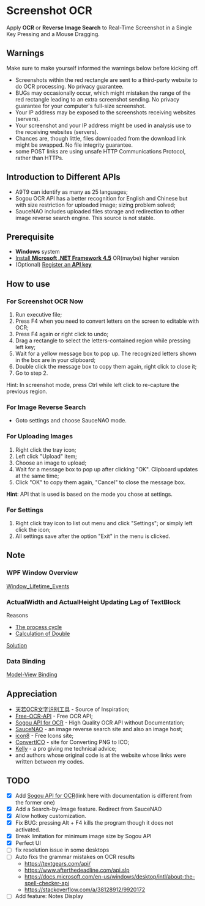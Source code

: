 # Screenshot OCR

Apply **OCR** or **Reverse Image Search** to Real-Time Screenshot in a Single Key Pressing and a Mouse Dragging.

## Warnings

Make sure to make yourself informed the warnings below before kicking off.

- Screenshots within the red rectangle are sent to a third-party website to do OCR processing. No privacy guarantee.
- BUGs may occasionally occur, which might mistaken the range of the red rectangle leading to an extra screenshot sending. No privacy guarantee for your computer's full-size screenshot.
- Your IP address may be exposed to the screenshots receiving websites (servers).
- Your screenshot and your IP address might be used in analysis use to the receiving websites (servers).
- Chances are, though little, files downloaded from the download link might be swapped. No file integrity guarantee.
- some POST links are using unsafe HTTP Communications Protocol, rather than HTTPs.

## Introduction to Different APIs

- A9T9 can identify as many as 25 languages;
- Sogou OCR API has a better recognition for English and Chinese but with size restriction for uploaded image; sizing problem solved;
- SauceNAO includes uploaded files storage and redirection to other image reverse search engine. This source is not stable.

## Prerequisite

- **Windows** system
- [Install **Microsoft .NET Framework 4.5**](https://www.microsoft.com/en-us/download/details.aspx?id=30653) OR(maybe) higher version
- (Optional) [Register an **API key**](https://us11.list-manage.com/subscribe?u=ce17e59f5b68a2fd3542801fd&id=252aee70a1)

## How to use

### For Screenshot OCR Now

1. Run executive file;
2. Press F4 when you need to convert letters on the screen to editable with OCR;
3. Press F4 again or right click to undo;
4. Drag a rectangle to select the letters-contained region while pressing left key;
5. Wait for a yellow message box to pop up. The recognized letters shown in the box are in your clipboard;
6. Double click the message box to copy them again, right click to close it;
7. Go to step 2.

Hint: In screenshot mode, press Ctrl while left click to re-capture the previous region.

### For Image Reverse Search

- Goto settings and choose SauceNAO mode.

### For Uploading Images

1. Right click the tray icon;
2. Left click "Upload" item;
3. Choose an image to upload;
4. Wait for a message box to pop up after clicking "OK". Clipboard updates at the same time;
5. Click "OK" to copy them again, "Cancel" to close the message box.

**Hint**: API that is used is based on the mode you chose at settings.

### For Settings

1. Right click tray icon to list out menu and click "Settings"; or simply left click the icon;
2. All settings save after the option "Exit" in the menu is clicked.

## Note

### WPF Window Overview

[Window_Lifetime_Events](https://docs.microsoft.com/en-us/previous-versions/dotnet/netframework-4.0/ms748948(v=vs.100)#Window_Lifetime_Events)

### ActualWidth and ActualHeight Updating Lag of TextBlock

Reasons

- [The process cycle](https://www.codeproject.com/Questions/181118/WPF-TextBlock-Width-and-Height)
- [Calculation of Double](https://stackoverflow.com/questions/9008525/why-actualsize-is-not-updating-its-value-on-wpf)

[Solution](https://stackoverflow.com/questions/10556019/how-to-calculate-the-textbock-height-and-width-in-on-load-if-i-create-textblock)

### Data Binding

[Model-View Binding](https://rachel53461.wordpress.com/2012/07/14/what-is-this-datacontext-you-speak-of/)

## Appreciation

- [天若OCR文字识别工具](https://www.52pojie.cn/thread-692917-1-1.html) - Source of Inspiration;
- [Free-OCR-API](https://github.com/A9T9/Free-OCR-API-CSharp) - Free OCR API;
- [Sogou API for OCR](https://ocr.shouji.sogou.com/v2/ocr/json) - High Quality OCR API without Documentation;
- [SauceNAO](https://saucenao.com/) - an image reverse search site and also an image host;
- [icon8](https://icons8.com/) - Free Icons site;
- [ConvertICO](https://convertico.com/) - site for Converting PNG to ICO;
- [Kelly](https://github.com/guo40020) - a pro giving me technical advice;
- and authors whose original code is at the website whose links were written between my codes.

## TODO

- [X] Add [Sogou API for OCR](http://ai.sogou.com/ai-docs/api/ocr)(link here with documentation is different from the former one)
- [X] Add a Search-by-Image feature. Redirect from SauceNAO
- [X] Allow hotkey customization.
- [X] Fix BUG: pressing Alt + F4 kills the program though it does not activated.
- [X] Break limitation for minimum image size by Sogou API
- [X] Perfect UI
- [ ] fix resolution issue in some desktops
- [ ] Auto fixs the grammar mistakes on OCR results
  - https://textgears.com/api/
  - https://www.afterthedeadline.com/api.slp
  - https://docs.microsoft.com/en-us/windows/desktop/intl/about-the-spell-checker-api
  - https://stackoverflow.com/a/38128912/9920172
- [ ] Add feature: Notes Display
